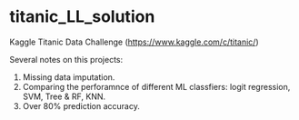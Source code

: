 # titanic_LL_solution
Kaggle Titanic Data Challenge (https://www.kaggle.com/c/titanic/) 

Several notes on this projects:

1. Missing data imputation.
2. Comparing the perforamnce of different ML classfiers: logit regression, SVM, Tree & RF, KNN.
3. Over 80% prediction accuracy.

